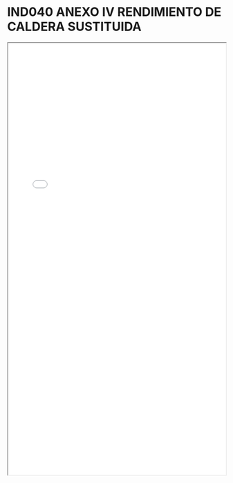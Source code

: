 # IND040 ANEXO IV RENDIMIENTO DE CALDERA SUSTITUIDA

<iframe src="../IND040 ANEXO IV RENDIMIENTO DE CALDERA SUSTITUIDA.pdf" width="100%" height="1000px"></iframe>
